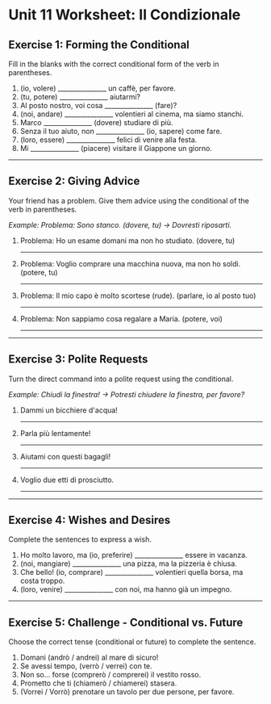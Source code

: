 
# Unit 11 Worksheet: Il Condizionale

## Exercise 1: Forming the Conditional

Fill in the blanks with the correct conditional form of the verb in parentheses.

1.  (io, volere) _______________ un caffè, per favore.
2.  (tu, potere) _______________ aiutarmi?
3.  Al posto nostro, voi cosa _______________ (fare)?
4.  (noi, andare) _______________ volentieri al cinema, ma siamo stanchi.
5.  Marco _______________ (dovere) studiare di più.
6.  Senza il tuo aiuto, non _______________ (io, sapere) come fare.
7.  (loro, essere) _______________ felici di venire alla festa.
8.  Mi _______________ (piacere) visitare il Giappone un giorno.

---

## Exercise 2: Giving Advice

Your friend has a problem. Give them advice using the conditional of the verb in parentheses.

*Example: Problema: Sono stanco. (dovere, tu) -> Dovresti riposarti.*

1.  Problema: Ho un esame domani ma non ho studiato. (dovere, tu)
    ____________________________________________________
2.  Problema: Voglio comprare una macchina nuova, ma non ho soldi. (potere, tu)
    ____________________________________________________
3.  Problema: Il mio capo è molto scortese (rude). (parlare, io al posto tuo)
    ____________________________________________________
4.  Problema: Non sappiamo cosa regalare a Maria. (potere, voi)
    ____________________________________________________

---

## Exercise 3: Polite Requests

Turn the direct command into a polite request using the conditional.

*Example: Chiudi la finestra! -> Potresti chiudere la finestra, per favore?*

1.  Dammi un bicchiere d'acqua!
    ____________________________________________________
2.  Parla più lentamente!
    ____________________________________________________
3.  Aiutami con questi bagagli!
    ____________________________________________________
4.  Voglio due etti di prosciutto.
    ____________________________________________________

---

## Exercise 4: Wishes and Desires

Complete the sentences to express a wish.

1.  Ho molto lavoro, ma (io, preferire) _______________ essere in vacanza.
2.  (noi, mangiare) _______________ una pizza, ma la pizzeria è chiusa.
3.  Che bello! (io, comprare) _______________ volentieri quella borsa, ma costa troppo.
4.  (loro, venire) _______________ con noi, ma hanno già un impegno.

---

## Exercise 5: Challenge - Conditional vs. Future

Choose the correct tense (conditional or future) to complete the sentence.

1.  Domani (andrò / andrei) al mare di sicuro!
2.  Se avessi tempo, (verrò / verrei) con te.
3.  Non so... forse (comprerò / comprerei) il vestito rosso.
4.  Prometto che ti (chiamerò / chiamerei) stasera.
5.  (Vorrei / Vorrò) prenotare un tavolo per due persone, per favore.
